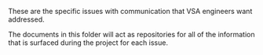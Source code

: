 These are the specific issues with communication that VSA engineers want addressed.

The documents in this folder will act as repositories for all of the information that is surfaced during the project for each issue.
